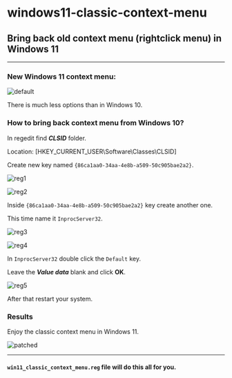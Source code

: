 # windows11-classic-context-menu
<h2>Bring back old context menu (rightclick menu) in Windows 11</h2>
<hr>

<h3>New Windows 11 context menu:</h3>

![default](https://user-images.githubusercontent.com/101452307/158204636-368b1878-7569-435a-b347-4b5a5be79a27.png)

<p>There is much less options than in Windows 10.</p>

<h3>How to bring back context menu from Windows 10?</h3>

<p>In regedit find <b><i>CLSID</i></b> folder.</p>

<p>Location: [HKEY_CURRENT_USER\Software\Classes\CLSID]</p>

<p>Create new key named <code>{86ca1aa0-34aa-4e8b-a509-50c905bae2a2}</code>.</p>

![reg1](https://user-images.githubusercontent.com/101452307/158205878-ea6e676f-ca5a-4617-aef0-377804fd0fc6.png)

![reg2](https://user-images.githubusercontent.com/101452307/158206012-b774e6c9-41c0-4824-a95e-57faf1bb8c9e.png)

<p>Inside <code>{86ca1aa0-34aa-4e8b-a509-50c905bae2a2}</code> key create another one.</p>

<p>This time name it <code>InprocServer32</code>.</p>

![reg3](https://user-images.githubusercontent.com/101452307/158206574-67164858-e379-466a-a64a-e9a2f7c804d8.png)

![reg4](https://user-images.githubusercontent.com/101452307/158206598-ee1b515d-876e-4e35-a216-59cb96cf9f04.png)

<p>In <code>InprocServer32</code> double click the <code>Default</code> key.</p>

<p>Leave the <b><i>Value data</i></b> blank and click <b>OK</b>.</p>

![reg5](https://user-images.githubusercontent.com/101452307/158207279-7191628c-a0a8-46f0-b8f8-db94b3323315.png)

<p>After that restart your system.</p>

<h3>Results</h3>

<p>Enjoy the classic context menu in Windows 11.</p>

![patched](https://user-images.githubusercontent.com/101452307/158208040-5e87e93b-4d2e-4623-b6fe-8629580c4190.png)


<hr>
<h4><code>win11_classic_context_menu.reg</code> file will do this all for you.</h4>

